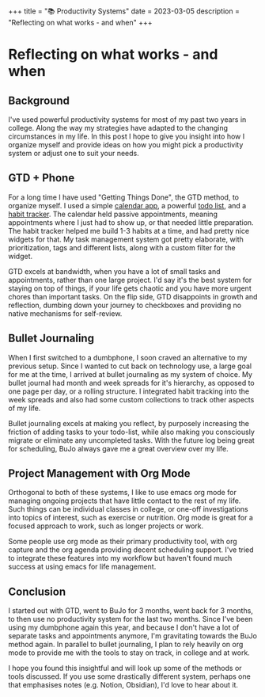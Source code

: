 +++
title = "📚 Productivity Systems"
date = 2023-03-05
description = "Reflecting on what works - and when"
+++

# Reflecting on what works - and when

## Background

I've used powerful productivity systems for most of my past two years in college.
Along the way my strategies have adapted to the changing circumstances in my life.
In this post I hope to give you insight into how I organize myself and provide ideas on how you might pick a productivity system or adjust one to suit your needs.

## GTD + Phone

For a long time I have used "Getting Things Done", the GTD method, to organize myself.
I used a simple [calendar app](https://github.com/Etar-Group/Etar-Calendar), a powerful [todo list](https://github.com/tasks/tasks), and a [habit tracker](https://github.com/iSoron/uhabits).
The calendar held passive appointments, meaning appointments where I just had to show up, or that needed little preparation.
The habit tracker helped me build 1-3 habits at a time, and had pretty nice widgets for that.
My task management system got pretty elaborate, with prioritization, tags and different lists, along with a custom filter for the widget.

GTD excels at bandwidth, when you have a lot of small tasks and appointments, rather than one large project.
I'd say it's the best system for staying on top of things, if your life gets chaotic and you have more urgent chores than important tasks.
On the flip side, GTD disappoints in growth and reflection, dumbing down your journey to checkboxes and providing no native mechanisms for self-review.

## Bullet Journaling

When I first switched to a dumbphone, I soon craved an alternative to my previous setup.
Since I wanted to cut back on technology use, a large goal for me at the time, I arrived at bullet journaling as my system of choice.
My bullet journal had month and week spreads for it's hierarchy, as opposed to one page per day, or a rolling structure.
I integrated habit tracking into the week spreads and also had some custom collections to track other aspects of my life.

Bullet journaling excels at making you reflect, by purposely increasing the friction of adding tasks to your todo-list, while also making you consciously migrate or eliminate any uncompleted tasks.
With the future log being great for scheduling, BuJo always gave me a great overview over my life.

## Project Management with Org Mode 

Orthogonal to both of these systems, I like to use emacs org mode for managing ongoing projects that have little contact to the rest of my life.
Such things can be individual classes in college, or one-off investigations into topics of interest, such as exercise or nutrition.
Org mode is great for a focused approach to work, such as longer projects or work.

Some people use org mode as their primary productivity tool, with org capture and the org agenda providing decent scheduling support.
I've tried to integrate these features into my workflow but haven't found much success at using emacs for life management.

## Conclusion

I started out with GTD, went to BuJo for 3 months, went back for 3 months, to then use no productivity system for the last two months.
Since I've been using my dumbphone again this year, and because I don't have a lot of separate tasks and appointments anymore, I'm gravitating towards the BuJo method again.
In parallel to bullet journaling, I plan to rely heavily on org mode to provide me with the tools to stay on track, in college and at work.

I hope you found this insightful and will look up some of the methods or tools discussed.
If you use some drastically different system, perhaps one that emphasises notes (e.g. Notion, Obsidian), I'd love to hear about it.
